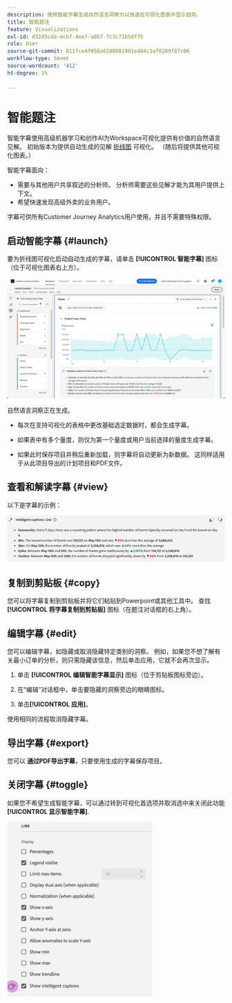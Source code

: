 ```yaml
---
description: 使用智能字幕生成自然语言洞察力以快速在可视化图表中显示趋势。
title: 智能题注
feature: Visualizations
exl-id: d32d3cda-ecbf-4ee7-a8b7-7c3c71b5df75
role: User
source-git-commit: 811fce4f056a6280081901e484c3af8209f87c06
workflow-type: tm+mt
source-wordcount: '412'
ht-degree: 1%

---
```


# 智能题注

智能字幕使用高级机器学习和创作AI为Workspace可视化提供有价值的自然语言见解。 初始版本为提供自动生成的见解 [折线图](line.md) 可视化。 （随后将提供其他可视化图表。）

智能字幕面向：

* 需要与其他用户共享叙述的分析师。 分析师需要这些见解才能为其用户提供上下文。
* 希望快速发现高级外卖的业务用户。

字幕可供所有Customer Journey Analytics用户使用，并且不需要特殊权限。

## 启动智能字幕 {#launch}

要为折线图可视化启动自动生成的字幕，请单击 **[!UICONTROL 智能字幕]** 图标（位于可视化图表右上方）。

![显示“产品查看趋势”的智能字幕的“启动分析”窗口。 ](assets/intell-caps-1.png)

自然语言洞察正在生成。

* 每次在支持可视化的表格中更改基础选定数据时，都会生成字幕。

* 如果表中有多个量度，则仅为第一个量度或用户当前选择的量度生成字幕。

* 如果此时保存项目并稍后重新加载，则字幕将自动更新为新数据。 这同样适用于从此项目导出的计划项目和PDF文件。

## 查看和解读字幕 {#view}

以下是字幕的示例：

![折线图可视化图表的智能字幕，包括季节性、最小值、最大值、尖峰和下降。](assets/captions.png)

## 复制到剪贴板 {#copy}

您可以将字幕复制到剪贴板并将它们粘贴到Powerpoint或其他工具中。 查找 **[!UICONTROL 将字幕复制到剪贴板]** 图标（在题注对话框的右上角）。

## 编辑字幕 {#edit}

您可以编辑字幕，如隐藏或取消隐藏特定类别的洞察。 例如，如果您不想了解有关最小订单的分析，则只需隐藏该信息，然后单击应用，它就不会再次显示。

1. 单击 **[!UICONTROL 编辑智能字幕显示]** 图标（位于剪贴板图标旁边）。

1. 在“编辑”对话框中，单击要隐藏的洞察旁边的眼睛图标。

1. 单击&#x200B;**[!UICONTROL 应用]**。

使用相同的流程取消隐藏字幕。

## 导出字幕 {#export}

您可以 **通过PDF导出字幕**，只要使用生成的字幕保存项目。

## 关闭字幕 {#toggle}

如果您不希望生成智能字幕，可以通过转到可视化首选项并取消选中来关闭此功能 **[!UICONTROL 显示智能字幕]**.

![折线图可视化图表选项显示用于取消选中显示智能字幕的选项。](assets/toggle-captions.png)
